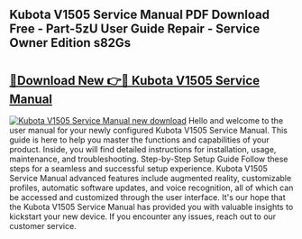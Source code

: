 ## Kubota V1505 Service Manual PDF Download Free - Part-5zU User Guide Repair - Service Owner Edition s82Gs

# <h2><a href="http://bc92874.oget.top/?id=Kubota+V1505+Service+Manual">🔗Download New 👉🔴 Kubota V1505 Service Manual</a></h2>

[![Kubota V1505 Service Manual new download](https://i.imgur.com/5g1atiW.png)](http://bc92874.oget.top/?id=Kubota+V1505+Service+Manual)
Hello and welcome to the user manual for your newly configured Kubota V1505 Service Manual. This guide is here to help you master the functions and capabilities of your product. Inside, you will find detailed instructions for installation, usage, maintenance, and troubleshooting. Step-by-Step Setup Guide Follow these steps for a seamless and successful setup experience. Kubota V1505 Service Manual advanced features include augmented reality, customizable profiles, automatic software updates, and voice recognition, all of which can be accessed and customized through the user interface. It's our hope that the Kubota V1505 Service Manual has provided you with valuable insights to kickstart your new device. If you encounter any issues, reach out to our customer service.

